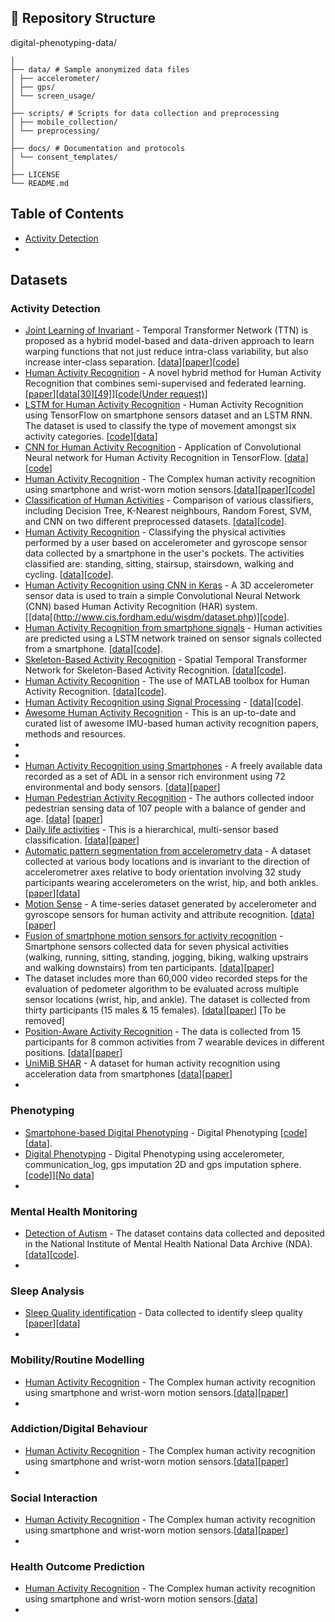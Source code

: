 
## 📂 Repository Structure

digital-phenotyping-data/
```text
│
├── data/ # Sample anonymized data files
│ ├── accelerometer/
│ ├── gps/
│ └── screen_usage/
│
├── scripts/ # Scripts for data collection and preprocessing
│ ├── mobile_collection/
│ └── preprocessing/
│
├── docs/ # Documentation and protocols
│ └── consent_templates/
│
├── LICENSE
└── README.md
```

## Table of Contents
* [Activity Detection](#activity)
* 

## Datasets
### Activity Detection
* [Joint Learning of Invariant](https://github.com/suhaslohit/TTN) - Temporal Transformer Network (TTN) is proposed as a hybrid model-based and data-driven approach to learn warping functions that not just reduce intra-class variability, but also increase inter-class separation. [[data](https://github.com/suhaslohit/TTN)][[paper](http://openaccess.thecvf.com/content_CVPR_2019/html/Lohit_Temporal_Transformer_Networks_Joint_Learning_of_Invariant_and_Discriminative_Time_CVPR_2019_paper.html)][[code](https://github.com/suhaslohit/TTN)]
* [Human Activity Recognition](https://arxiv.org/abs/2104.08094) - A novel hybrid method for Human Activity Recognition that combines semi-supervised and federated learning. [[paper](https://arxiv.org/abs/2104.08094)][[data[30][49]]()][[code(Under request)](www.hayat.com)]
* [LSTM for Human Activity Recognition]() - Human Activity Recognition using TensorFlow on smartphone sensors dataset and an LSTM RNN. The dataset is used to classify the type of movement amongst six activity categories. [[code](https://github.com/guillaume-chevalier/LSTM-Human-Activity-Recognition)][[data](https://github.com/guillaume-chevalier/LSTM-Human-Activity-Recognition/tree/master/data)]
* [CNN for Human Activity Recognition](https://github.com/aqibsaeed/Human-Activity-Recognition-using-CNN/tree/master) - Application of Convolutional Neural network for Human Activity Recognition in TensorFlow. [[data](https://www.cis.fordham.edu/wisdm/dataset.php)][[code](https://github.com/aqibsaeed/Human-Activity-Recognition-using-CNN/blob/master/Activity%20Detection.ipynb)]
* [Human Activity Recognition](https://www.utwente.nl/en/eemcs/ps/) - The Complex human activity recognition using smartphone and wrist-worn motion sensors.[[data](https://www.utwente.nl/en/eemcs/ps/)][[paper](https://www.mdpi.com/1424-8220/16/4/426)][[code](www.code.com)]
* [Classification of Human Activities](https://github.com/ma-shamshiri/Human-Activity-Recognition/tree/main) - Comparison of various classifiers, including Decision Tree, K-Nearest neighbours, Random Forest, SVM, and CNN on two different preprocessed datasets. [[data](https://github.com/ma-shamshiri/Human-Activity-Recognition/tree/main/code/data)][[code](https://github.com/ma-shamshiri/Human-Activity-Recognition/tree/main/code)].
* [Human Activity Recognition](https://github.com/ani8897/Human-Activity-Recognition/tree/master) - Classifying the physical activities performed by a user based on accelerometer and gyroscope sensor data collected by a smartphone in the user's pockets. The activities classified are: standing, sitting, stairsup, stairsdown, walking and cycling. [[data](https://archive.ics.uci.edu/ml/datasets/Heterogeneity+Activity+Recognition)][[code](https://github.com/ani8897/Human-Activity-Recognition/tree/master)].
* [Human Activity Recognition using CNN in Keras](https://github.com/Shahnawax/HAR-CNN-Keras) - A 3D accelerometer sensor data is used to train a simple Convolutional Neural Network (CNN) based Human Activity Recognition (HAR) system. [[data[(http://www.cis.fordham.edu/wisdm/dataset.php)][[code](https://github.com/Shahnawax/HAR-CNN-Keras)].
* [Human Activity Recognition from smartphone signals](https://github.com/servomac/Human-Activity-Recognition) - Human activities are predicted using a LSTM network trained on sensor signals collected from a smartphone. [[data](https://archive.ics.uci.edu/ml/datasets/human+activity+recognition+using+smartphones)][[code](https://github.com/servomac/Human-Activity-Recognition)].
* [Skeleton-Based Activity Recognition](https://link.springer.com/chapter/10.1007/978-3-030-68796-0_50) - Spatial Temporal Transformer Network for Skeleton-Based Activity Recognition. [[data](https://drive.google.com/drive/folders/1SPQ6FmFsjGg3f59uCWfdUWI-5HJM_YhZ)][[code](https://github.com/Chiaraplizz/ST-TR)].
* [Human Activity Recognition](https://dl.acm.org/doi/10.1145/2499621) - The use of MATLAB toolbox for Human Activity Recognition. [[data](https://github.com/andreas-bulling/ActRecTut/tree/master/Data)][[code](https://github.com/andreas-bulling/ActRecTut)].
* [Human Activity Recognition using Signal Processing](https://github.com/anas337/Human-Activity-Recognition-Using-Smartphones.github.io) - [[data](https://github.com/anas337/Human-Activity-Recognition-Using-Smartphones.github.io/tree/master/Data)][[code](https://github.com/anas337/Human-Activity-Recognition-Using-Smartphones.github.io)].
* [Awesome Human Activity Recognition](https://github.com/haoranD/Awesome-Human-Activity-Recognition) - This is an up-to-date and curated list of awesome IMU-based human activity recognition papers, methods and resources.
* 
* 
* [Human Activity Recognition using Smartphones](https://archive.ics.uci.edu/dataset/240/human+activity+recognition+using+smartphones) - A freely available data recorded as a set of ADL in a sensor rich environment using 72 environmental and body sensors. [[data](https://archive.ics.uci.edu/dataset/240/human+activity+recognition+using+smartphones)][[paper](https://www.esann.org/sites/default/files/proceedings/legacy/es2013-84.pdf)]
* [Human Pedestrian Activity Recognition](http://hub.hasc.jp/) - The authors collected indoor pedestrian sensing data of 107 people with a balance of gender and age. [[data](http://hub.hasc.jp/)] [[paper](https://dl.acm.org/doi/abs/10.1145/2968219.2968277)]
* [Daily life activities](https://www.mad.tf.fau.de/research/activitynet) - This is a hierarchical, multi-sensor based classification. [[data](https://www.mad.tf.fau.de/research/activitynet)][[paper](https://journals.plos.org/plosone/article?id=10.1371/journal.pone.0075196)]
* [Automatic pattern segmentation from accelerometry data](https://github.com/martakarass/adept-manuscript) - A dataset collected at various body locations and is invariant to the direction of accelerometrer axes relative to body orientation involving 32 study participants wearing accelerometers on the wrist, hip, and both ankles. [[paper](https://academic.oup.com/biostatistics/article/22/2/331/5572661)][[data](https://github.com/martakarass/adept-manuscript)]
* [Motion Sense](https://github.com/mmalekzadeh/motion-sense/tree/master) - A time-series dataset generated by accelerometer and gyroscope sensors for human activity and attribute recognition. [[data](https://github.com/mmalekzadeh/motion-sense/tree/master)][[paper](https://dl.acm.org/doi/pdf/10.1145/3302505.3310068)]
* [Fusion of smartphone motion sensors for activity recognition](https://www.utwente.nl/en/eemcs/ps/) - Smartphone sensors collected data for seven physical activities (walking, running, sitting, standing, jogging, biking, walking upstrairs and walking downstairs) from ten participants. [[data](https://www.utwente.nl/en/eemcs/ps/)][[paper](https://www.mdpi.com/1424-8220/14/6/10146?ref=https://githubhelp.com)]
* The dataset includes more than 60,000 video recorded steps for the evaluation of pedometer algorithm to be evaluated across multiple sensor locations (wrist, hip, and ankle). The dataset is collected from thirty participants (15 males & 15 females). [[data]()][[paper](https://ieeexplore.ieee.org/abstract/document/8217769)] [To be removed]
* [Position-Aware Activity Recognition](http://sensor.informatik.uni-mannheim.de/) - The data is collected from 15 participants for 8 common activities from 7 wearable devices in different positions. [[data](http://sensor.informatik.uni-mannheim.de/)][[paper](https://ieeexplore.ieee.org/abstract/document/7456521)]
* [UniMiB SHAR](http://www.sal.disco.unimib.it/technologies/unimib-shar/) - A dataset for human activity recognition using acceleration data from smartphones [[data](http://www.sal.disco.unimib.it/technologies/unimib-shar/)][[paper](https://www.mdpi.com/2076-3417/7/10/1101)]
* 

### Phenotyping
* [Smartphone-based Digital Phenotyping]() - Digital Phenotyping [[code](https://github.com/bhagyas731/Smartphone-based-Digital-Phenotyping/blob/main/Smartphone-based%20Digital%20Phenotyping.ipynb)][[data](https://github.com/bhagyas731/Smartphone-based-Digital-Phenotyping)].
* [Digital Phenotyping]() - Digital Phenotyping using accelerometer, communication_log, gps imputation 2D and gps imputation sphere. [[code](https://github.com/GreysonL/DigitalPhenotyping/tree/master)]][[No data]()]
* 


### Mental Health Monitoring
* [Detection of Autism](https://www.nature.com/articles/s41591-023-02574-3) - The dataset contains data collected and deposited in the National Institute of Mental Health National Data Archive (NDA). [[data](https://nda.nih.gov/)][[code](https://github.com/samperochon/Perochon_et_al_Nature_Medicine_2023)].
* 


### Sleep Analysis
* [Sleep Quality identification](https://figshare.com/ndownloader/files/14578382) - Data collected to identify sleep quality [[paper](https://www.nature.com/articles/s42003-019-0605-1)][[data](https://figshare.com/ndownloader/files/14578382)]
* 


### Mobility/Routine Modelling
* [Human Activity Recognition](https://www.utwente.nl/en/eemcs/ps/) - The Complex human activity recognition using smartphone and wrist-worn motion sensors.[[data](https://www.utwente.nl/en/eemcs/ps/)][[paper](https://www.mdpi.com/1424-8220/16/4/426)]
* 


### Addiction/Digital Behaviour
* [Human Activity Recognition](https://www.utwente.nl/en/eemcs/ps/) - The Complex human activity recognition using smartphone and wrist-worn motion sensors.[[data](https://www.utwente.nl/en/eemcs/ps/)][[paper](https://www.mdpi.com/1424-8220/16/4/426)]
* 

### Social Interaction
* [Human Activity Recognition](https://www.utwente.nl/en/eemcs/ps/) - The Complex human activity recognition using smartphone and wrist-worn motion sensors.[[data](https://www.utwente.nl/en/eemcs/ps/)][[paper](https://www.mdpi.com/1424-8220/16/4/426)]
* 



### Health Outcome Prediction
* [Human Activity Recognition](https://) - The Complex human activity recognition using smartphone and wrist-worn motion sensors.[[data](https://www.website.com)]
* 


